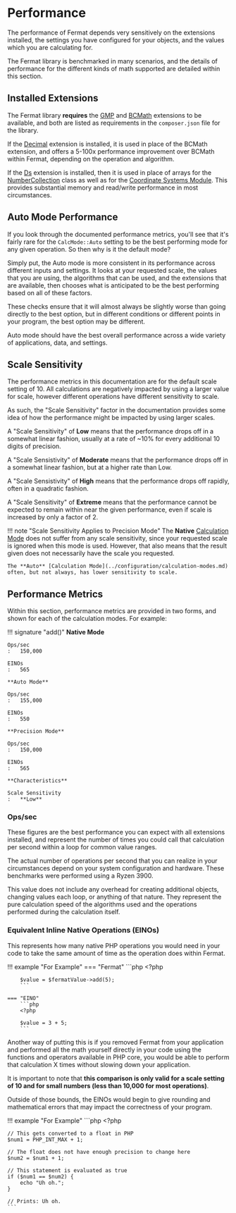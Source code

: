 # Performance

The performance of Fermat depends very sensitively on the extensions installed, the settings you have configured for your objects, and the values which you are calculating for.

The Fermat library is benchmarked in many scenarios, and the details of performance for the different kinds of math supported are detailed within this section.

## Installed Extensions

The Fermat library **requires** the [GMP](https://www.php.net/manual/en/book.gmp) and [BCMath](https://www.php.net/manual/en/book.bc.php) extensions to be available, and both are listed as requirements in the `composer.json` file for the library.

If the [Decimal](http://php-decimal.io/#introduction) extension is installed, it is used in place of the BCMath extension, and offers a 5-100x performance improvement over BCMath within Fermat, depending on the operation and algorithm.

If the [Ds](https://www.php.net/manual/en/book.ds.php) extension is installed, then it is used in place of arrays for the [NumberCollection](../roster/latest/Fermat%20Core/Types/NumberCollection.md) class as well as for the [Coordinate Systems Module](../modules/coordinate-systems/about.md). This provides substantial memory and read/write performance in most circumstances.

## Auto Mode Performance

If you look through the documented performance metrics, you'll see that it's fairly rare for the `CalcMode::Auto` setting to be the best performing mode for any given operation. So then why is it the default mode?

Simply put, the Auto mode is more consistent in its performance across different inputs and settings. It looks at your requested scale, the values that you are using, the algorithms that can be used, and the extensions that are available, then chooses what is anticipated to be the best performing based on all of these factors.

These checks ensure that it will almost always be slightly worse than going directly to the best option, but in different conditions or different points in your program, the best option may be different.

Auto mode should have the best overall performance across a wide variety of applications, data, and settings.

## Scale Sensitivity

The performance metrics in this documentation are for the default scale setting of 10. All calculations are negatively impacted by using a larger value for scale, however different operations have different sensitivity to scale.

As such, the "Scale Sensitivity" factor in the documentation provides some idea of how the performance might be impacted by using larger scales.

A "Scale Sensitivity" of **Low** means that the performance drops off in a somewhat linear fashion, usually at a rate of ~10% for every additional 10 digits of precision.

A "Scale Sensistivity" of **Moderate** means that the performance drops off in a somewhat linear fashion, but at a higher rate than Low.

A "Scale Sensistivity" of **High** means that the performance drops off rapidly, often in a quadratic fashion.

A "Scale Sensitivity" of **Extreme** means that the performance cannot be expected to remain within near the given performance, even if scale is increased by only a factor of 2.

!!! note "Scale Sensitivity Applies to Precision Mode"
    The **Native** [Calculation Mode](../configuration/calculation-modes.md) does not suffer from any scale sensitivity, since your requested scale is ignored when this mode is used. However, that also means that the result given does not necessarily have the scale you requested.

    The **Auto** [Calculation Mode](../configuration/calculation-modes.md) often, but not always, has lower sensitivity to scale.

## Performance Metrics

Within this section, performance metrics are provided in two forms, and shown for each of the calculation modes. For example:

!!! signature "add()"
    **Native Mode**

    Ops/sec
    :   150,000

    EINOs
    :   565

    **Auto Mode**

    Ops/sec
    :   155,000

    EINOs
    :   550

    **Precision Mode**

    Ops/sec
    :   150,000

    EINOs
    :   565

    **Characteristics**

    Scale Sensitivity
    :   **Low**

### Ops/sec

These figures are the best performance you can expect with all extensions installed, and represent the number of times you could call that calculation per second within a loop for common value ranges.

The actual number of operations per second that you can realize in your circumstances depend on your system configuration and hardware. These benchmarks were performed using a Ryzen 3900.

This value does not include any overhead for creating additional objects, changing values each loop, or anything of that nature. They represent the pure calculation speed of the algorithms used and the operations performed during the calculation itself.

### Equivalent Inline Native Operations (EINOs)

This represents how many native PHP operations you would need in your code to take the same amount of time as the operation does within Fermat.

!!! example "For Example"
    === "Fermat"
        ```php
        <?php

        $value = $fermatValue->add(5);
        ```

    === "EINO"
        ```php
        <?php

        $value = 3 + 5;
        ```

Another way of putting this is if you removed Fermat from your application and performed all the math yourself directly in your code using the functions and operators available in PHP core, you would be able to perform that calculation X times without slowing down your application.

It is important to note that **this comparison is only valid for a scale setting of 10 and for small numbers (less than 10,000 for most operations)**.

Outside of those bounds, the EINOs would begin to give rounding and mathematical errors that may impact the correctness of your program.

!!! example "For Example"
    ```php
    <?php

    // This gets converted to a float in PHP
    $num1 = PHP_INT_MAX + 1;

    // The float does not have enough precision to change here
    $num2 = $num1 + 1;

    // This statement is evaluated as true
    if ($num1 == $num2) {
        echo "Uh oh.";
    }

    // Prints: Uh oh.
    ```